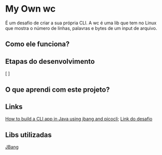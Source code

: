 # My Own wc

É um desafio de criar a sua própria CLI. A wc é uma lib que tem no Linux que mostra o número de linhas, palavras e bytes de um input de arquivo.

## Como ele funciona?

## Etapas do desenvolvimento
[  ] 



## O que aprendi com este projeto?


## Links
[How to build a CLI app in Java using jbang and picocli](https://www.twilio.com/blog/cli-app-java-jbang-picocli);
[Link do desafio](https://codingchallenges.fyi/challenges/challenge-wc)

## Libs utilizadas
[JBang](https://www.jbang.dev/)